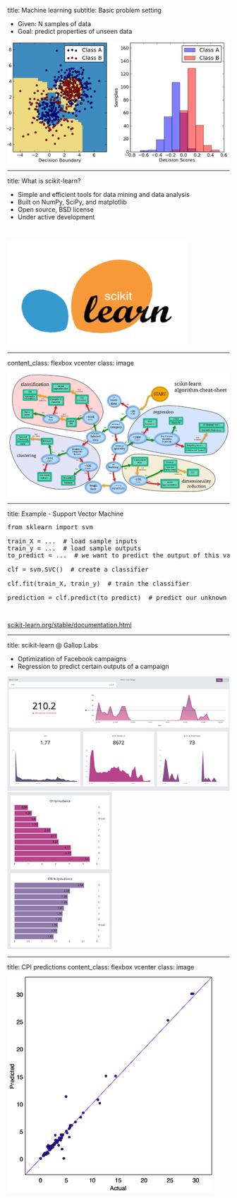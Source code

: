 title: Machine learning
subtitle: Basic problem setting

- Given: N samples of data
- Goal: predict properties of unseen data

![adaboost](images/plot_adaboost_twoclass_1.png)

---

title: What is scikit-learn?

- Simple and efficient tools for data mining and data analysis
- Built on NumPy, SciPy, and matplotlib
- Open source, BSD license
- Under active development

<br>

![](images/scikitlearn.png)

---

content_class: flexbox vcenter
class: image

![CPI predicted vs actual](images/ml_map_small.png)

---

title: Example - Support Vector Machine

<pre class="prettyprint" data-lang="python">
from sklearn import svm

train_X = ...  # load sample inputs
train_y = ...  # load sample outputs
to_predict = ...  # we want to predict the output of this value

clf = svm.SVC()  # create a classifier

clf.fit(train_X, train_y)  # train the classifier

prediction = clf.predict(to_predict)  # predict our unknown output
</pre>

<br>

[scikit-learn.org/stable/documentation.html](http://scikit-learn.org/stable/documentation.html)

---

title: scikit-learn @ Gallop Labs

- Optimization of Facebook campaigns
- Regression to predict certain outputs of a campaign

![Goals dashboard](images/goals_dashboard2.png)
![Audience breakdown](images/audience_breakdown2.png)

---

title: CPI predictions
content_class: flexbox vcenter
class: image

![CPI predicted vs actual](images/cpi_predicted_vs_actual.png)

